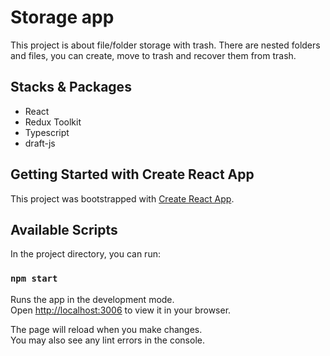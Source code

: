# Storage app

This project is about file/folder storage with trash. There are nested folders and files, you can create, move to trash and recover them from trash. 

## Stacks & Packages

- React
- Redux Toolkit
- Typescript
- draft-js

## Getting Started with Create React App

This project was bootstrapped with [Create React App](https://github.com/facebook/create-react-app).

## Available Scripts

In the project directory, you can run:

### `npm start`

Runs the app in the development mode.\
Open [http://localhost:3006](http://localhost:3006) to view it in your browser.

The page will reload when you make changes.\
You may also see any lint errors in the console.
